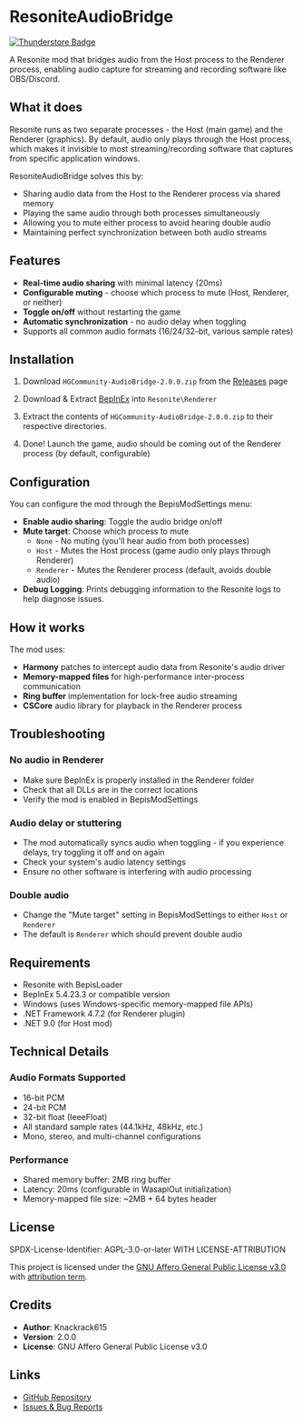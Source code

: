# ResoniteAudioBridge
[![Thunderstore Badge](https://gist.githubusercontent.com/art0007i/c4871bbdb30d31e7899328754916bb81/raw/076910e4939e624f17c88bd879770d3bd2fe3f1e/available-on-thunderstore.svg)](https://thunderstore.io/c/resonite/)

A Resonite mod that bridges audio from the Host process to the Renderer process, enabling audio capture for streaming and recording software like OBS/Discord.

## What it does

Resonite runs as two separate processes - the Host (main game) and the Renderer (graphics). By default, audio only plays through the Host process, which makes it invisible to most streaming/recording software that captures from specific application windows.

ResoniteAudioBridge solves this by:
- Sharing audio data from the Host to the Renderer process via shared memory
- Playing the same audio through both processes simultaneously
- Allowing you to mute either process to avoid hearing double audio
- Maintaining perfect synchronization between both audio streams

## Features

- **Real-time audio sharing** with minimal latency (20ms)
- **Configurable muting** - choose which process to mute (Host, Renderer, or neither)
- **Toggle on/off** without restarting the game
- **Automatic synchronization** - no audio delay when toggling
- Supports all common audio formats (16/24/32-bit, various sample rates)

## Installation

1. Download `HGCommunity-AudioBridge-2.0.0.zip` from the [Releases](https://github.com/knackrack615/ResoniteAudioBridge/releases) page

2. Download & Extract [BepInEx](https://github.com/BepInEx/BepInEx/releases/download/v5.4.23.3/BepInEx_win_x64_5.4.23.3.zip) into `Resonite\Renderer`

3. Extract the contents of `HGCommunity-AudioBridge-2.0.0.zip` to their respective directories.

4. Done! Launch the game, audio should be coming out of the Renderer process (by default, configurable)

## Configuration

You can configure the mod through the BepisModSettings menu:

- **Enable audio sharing**: Toggle the audio bridge on/off
- **Mute target**: Choose which process to mute
  - `None` - No muting (you'll hear audio from both processes)
  - `Host` - Mutes the Host process (game audio only plays through Renderer)
  - `Renderer` - Mutes the Renderer process (default, avoids double audio)
- **Debug Logging**: Prints debugging information to the Resonite logs to help diagnose issues.

## How it works

The mod uses:
- **Harmony** patches to intercept audio data from Resonite's audio driver
- **Memory-mapped files** for high-performance inter-process communication
- **Ring buffer** implementation for lock-free audio streaming
- **CSCore** audio library for playback in the Renderer process

## Troubleshooting

### No audio in Renderer
- Make sure BepInEx is properly installed in the Renderer folder
- Check that all DLLs are in the correct locations
- Verify the mod is enabled in BepisModSettings

### Audio delay or stuttering
- The mod automatically syncs audio when toggling - if you experience delays, try toggling it off and on again
- Check your system's audio latency settings
- Ensure no other software is interfering with audio processing

### Double audio
- Change the "Mute target" setting in BepisModSettings to either `Host` or `Renderer`
- The default is `Renderer` which should prevent double audio

## Requirements

- Resonite with BepisLoader
- BepInEx 5.4.23.3 or compatible version
- Windows (uses Windows-specific memory-mapped file APIs)
- .NET Framework 4.7.2 (for Renderer plugin)
- .NET 9.0 (for Host mod)

## Technical Details

### Audio Formats Supported
- 16-bit PCM
- 24-bit PCM  
- 32-bit float (IeeeFloat)
- All standard sample rates (44.1kHz, 48kHz, etc.)
- Mono, stereo, and multi-channel configurations

### Performance
- Shared memory buffer: 2MB ring buffer
- Latency: 20ms (configurable in WasapiOut initialization)
- Memory-mapped file size: ~2MB + 64 bytes header

## License

SPDX-License-Identifier: AGPL-3.0-or-later WITH LICENSE-ATTRIBUTION

This project is licensed under the [GNU Affero General Public License v3.0](LICENSE) with [attribution term](LICENSE-ATTRIBUTION).

## Credits

- **Author**: Knackrack615
- **Version**: 2.0.0
- **License**: GNU Affero General Public License v3.0

## Links

- [GitHub Repository](https://github.com/knackrack615/AudioBridge/)
- [Issues & Bug Reports](https://github.com/knackrack615/AudioBridge/issues)
